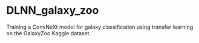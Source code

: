 # DLNN_galaxy_zoo
Training a ConvNeXt model for galaxy classification using transfer learning on the GalaxyZoo Kaggle dataset.
